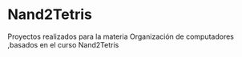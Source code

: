 # Nand2Tetris
Proyectos realizados para la materia Organización de computadores ,basados en el curso Nand2Tetris  
